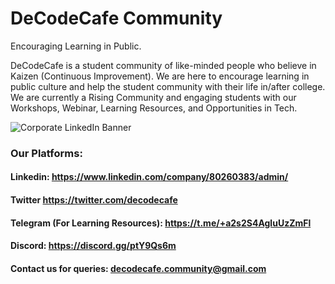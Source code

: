 # DeCodeCafe Community
Encouraging Learning in Public.


DeCodeCafe is a student community of like-minded people who believe in Kaizen (Continuous Improvement). We are here to encourage learning in public culture and help the student community with their life in/after college. 
We are currently a Rising Community and engaging students with our Workshops, Webinar, Learning Resources, and Opportunities in Tech.


![Corporate LinkedIn Banner](https://user-images.githubusercontent.com/71710042/169354258-fb8bba8e-0007-4be2-a44e-698ee53a251f.png)


### Our Platforms:
#### Linkedin: https://www.linkedin.com/company/80260383/admin/
#### Twitter https://twitter.com/decodecafe
#### Telegram (For Learning Resources): https://t.me/+a2s2S4AgluUzZmFl
#### Discord:  https://discord.gg/ptY9Qs6m


#### Contact us for queries: decodecafe.community@gmail.com
